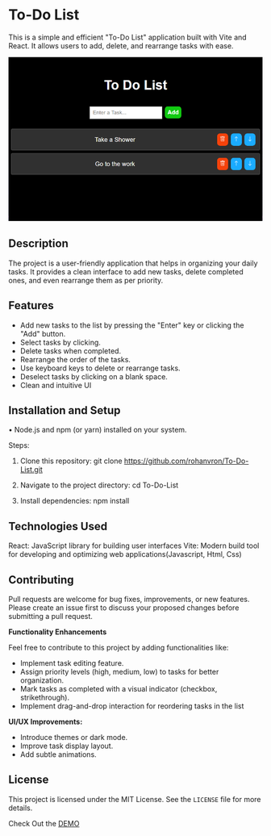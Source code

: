 # To-Do List

This is a simple and efficient "To-Do List" application built with Vite and React. It allows users to add, delete, and rearrange tasks with ease.

<p align="center">
  <img  src="./src/assets/ui.PNG">
</p>

## Description
The project is a user-friendly application that helps in organizing your daily tasks. It provides a clean interface to add new tasks, delete completed ones, and even rearrange them as per priority.

## Features
- Add new tasks to the list by pressing the "Enter" key or clicking the "Add" button.
- Select tasks by clicking.
- Delete tasks when completed.
- Rearrange the order of the tasks.
- Use keyboard keys to delete or rearrange tasks.
- Deselect tasks by clicking on a blank space.
- Clean and intuitive UI

## Installation and Setup

• Node.js and npm (or yarn) installed on your system.

Steps:

1. Clone this repository:
    git clone https://github.com/rohanvron/To-Do-List.git

2. Navigate to the project directory: 
    cd To-Do-List

3. Install dependencies:
    npm install

## Technologies Used

React: JavaScript library for building user interfaces
Vite: Modern build tool for developing and optimizing web applications(Javascript, Html, Css)

## Contributing

Pull requests are welcome for bug fixes, improvements, or new features. Please create an issue first to discuss your proposed changes before submitting a pull request.

**Functionality Enhancements**

Feel free to contribute to this project by adding functionalities like:

- Implement task editing feature.
- Assign priority levels (high, medium, low) to tasks for better organization.
- Mark tasks as completed with a visual indicator (checkbox, strikethrough).
- Implement drag-and-drop interaction for reordering tasks in the list

**UI/UX Improvements:**

- Introduce themes or dark mode.
- Improve task display layout.
- Add subtle animations.

## License

This project is licensed under the MIT License. See the `LICENSE` file for more details.

Check Out the <a href="https://rohanvron.github.io/To-Do-List/"> DEMO </a>